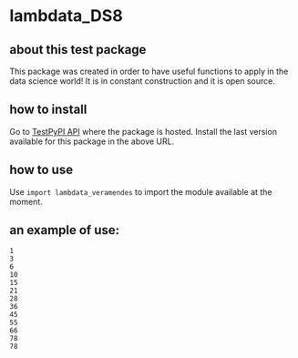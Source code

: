 # lambdata_DS8

## about this test package

This package was created in order to have useful functions to apply in the data science world!
It is in constant construction and it is open source.

## how to install
Go to [TestPyPI API](https://test.pypi.org/project/lambdata-veramendes/) where the package is hosted. Install the last version available for this package in the above URL. 

## how to use
Use `import lambdata_veramendes` to import the module available at the moment.

## an example of use:
```>>> tri_recursion(12)
1
3
6
10
15
21
28
36
45
55
66
78
78

